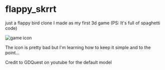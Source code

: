 
# flappy_skrrt
just a flappy bird clone I made as my first 3d game (PS: It's full of spaghetti code)


![game icon](https://user-images.githubusercontent.com/63875418/124233518-34b3eb00-db13-11eb-9656-3e180df4408d.png)

The icon is pretty bad but I'm learning how to keep it simple and to the point...


Credit to GDQuest on youtube for the default model
